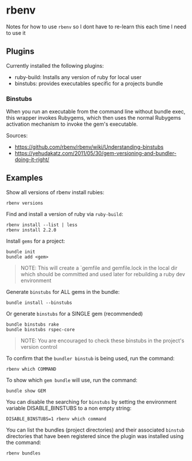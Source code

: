 # rbenv

Notes for how to use `rbenv` so I dont have to re-learn this each time I need to use it

## Plugins

Currently installed the following plugins:
  - ruby-build: Installs any version of ruby for local user
  - binstubs: provides executables specific for a projects bundle

### Binstubs

When you run an executable from the command line without bundle exec, this wrapper invokes
Rubygems, which then uses the normal Rubygems activation mechanism to invoke the gem's executable.

Sources:
  - https://github.com/rbenv/rbenv/wiki/Understanding-binstubs
  - https://yehudakatz.com/2011/05/30/gem-versioning-and-bundler-doing-it-right/

## Examples

Show all versions of rbenv install rubies:
```
rbenv versions
```

Find and install a version of ruby via `ruby-build`:
```
rbenv install --list | less
rbenv install 2.2.0
```

Install `gems` for a project:
```
bundle init
bundle add <gem>
```
> NOTE: This will create a `gemfile and gemfile.lock in the local dir
> which should be committed and used later for rebuilding a ruby dev
> environment

Generate `binstubs` for ALL gems in the bundle:
```
bundle install --binstubs
```

Or generate `binstubs` for a SINGLE gem (recommended)
```
bundle binstubs rake
bundle binstubs rspec-core
```
> NOTE: You are encouraged to check these binstubs in the project's version control

To confirm that the `bundler binstub` is being used, run the command:
```
rbenv which COMMAND
```

To show which `gem bundle` will use, run the command:
```
bundle show GEM
```

You can disable the searching for `binstubs` by setting the environment variable DISABLE_BINSTUBS to a non empty string:
```
DISABLE_BINSTUBS=1 rbenv which command
```

You can list the bundles (project directories) and their associated `binstub` directories that have been registered since
the plugin was installed using the command:
```
rbenv bundles
```
